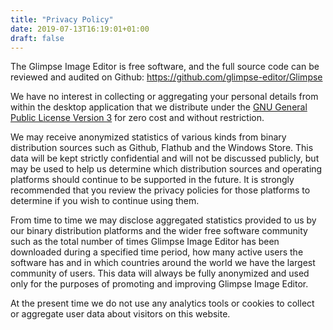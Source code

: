 ```yaml
---
title: "Privacy Policy"
date: 2019-07-13T16:19:01+01:00
draft: false
---
```

The Glimpse Image Editor is free software, and the full source code can be reviewed and audited on Github: https://github.com/glimpse-editor/Glimpse

We have no interest in collecting or aggregating your personal details from within the desktop application that we distribute under the [GNU General Public License Version 3](https://www.gnu.org/licenses/gpl-3.0.en.html) for zero cost and without restriction.

We may receive anonymized statistics of various kinds from binary distribution sources such as Github, Flathub and the Windows Store. This data will be kept strictly confidential and will not be discussed publicly, but may be used to help us determine which distribution sources and operating platforms should continue to be supported in the future. It is strongly recommended that you review the privacy policies for those platforms to determine if you wish to continue using them.

From time to time we may disclose aggregated statistics provided to us by our binary distribution platforms and the wider free software community such as the total number of times Glimpse Image Editor has been downloaded during a specified time period, how many active users the software has and in which countries around the world we have the largest community of users. This data will always be fully anonymized and used only for the purposes of promoting and improving Glimpse Image Editor.

At the present time we do not use any analytics tools or cookies to collect or aggregate user data about visitors on this website.
